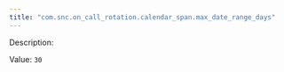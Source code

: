 ```yaml
---
title: "com.snc.on_call_rotation.calendar_span.max_date_range_days"
---
```


Description: 

Value: `30`